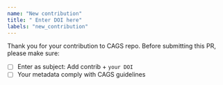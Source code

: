 ```yaml
---
name: "New contribution"
title: " Enter DOI here"
labels: "new_contribution"
---
```


Thank you for your contribution to CAGS repo. 
Before submitting this PR, please make sure:

- [ ] Enter as subject: Add contrib + `your DOI`
- [ ] Your metadata comply with CAGS guidelines
